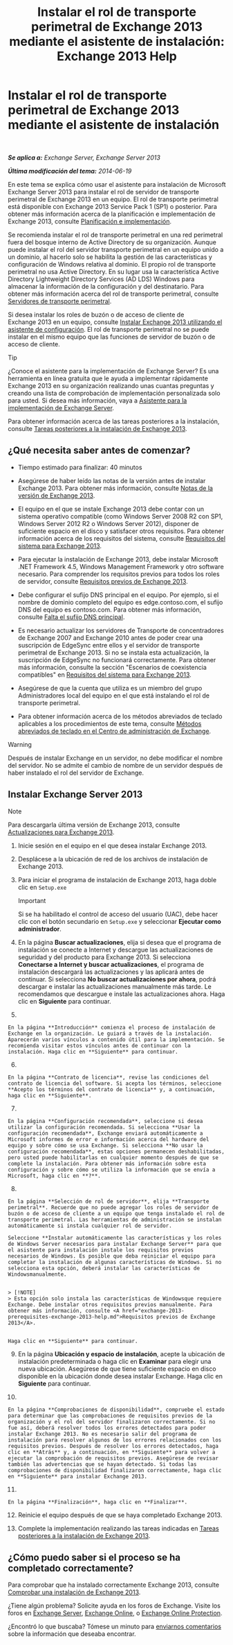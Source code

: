 ﻿---
title: 'Instalar el rol de transporte perimetral de Exchange 2013 mediante el asistente de instalación: Exchange 2013 Help'
TOCTitle: Instalar el rol de transporte perimetral de Exchange 2013 mediante el asistente de instalación
ms:assetid: b8e51b0b-201e-4c64-92c8-3ac0db04b6e2
ms:mtpsurl: https://technet.microsoft.com/es-es/library/Dn635117(v=EXCHG.150)
ms:contentKeyID: 61204111
ms.date: 04/23/2018
mtps_version: v=EXCHG.150
ms.translationtype: HT
---

# Instalar el rol de transporte perimetral de Exchange 2013 mediante el asistente de instalación

 

_**Se aplica a:** Exchange Server, Exchange Server 2013_

_**Última modificación del tema:** 2014-06-19_

En este tema se explica cómo usar el asistente para instalación de Microsoft Exchange Server 2013 para instalar el rol de servidor de transporte perimetral de Exchange 2013 en un equipo. El rol de transporte perimetral está disponible con Exchange 2013 Service Pack 1 (SP1) o posterior. Para obtener más información acerca de la planificación e implementación de Exchange 2013, consulte [Planificación e implementación](planning-and-deployment-for-exchange-2013-installation-instructions.md).

Se recomienda instalar el rol de transporte perimetral en una red perimetral fuera del bosque interno de Active Directory de su organización. Aunque puede instalar el rol del servidor transporte perimetral en un equipo unido a un dominio, al hacerlo solo se habilita la gestión de las características y configuración de Windows relativa al dominio. El propio rol de transporte perimetral no usa Active Directory. En su lugar usa la característica Active Directory Lightweight Directory Services (AD LDS) Windows para almacenar la información de la configuración y del destinatario. Para obtener más información acerca del rol de transporte perimetral, consulte [Servidores de transporte perimetral](edge-transport-servers-exchange-2013-help.md).

Si desea instalar los roles de buzón o de acceso de cliente de Exchange 2013 en un equipo, consulte [Instalar Exchange 2013 utilizando el asistente de configuración](install-exchange-2013-using-the-setup-wizard-exchange-2013-help.md). El rol de transporte perimetral no se puede instalar en el mismo equipo que las funciones de servidor de buzón o de acceso de cliente.


> [!TIP]
> ¿Conoce el asistente para la implementación de Exchange Server? Es una herramienta en línea gratuita que le ayuda a implementar rápidamente Exchange 2013 en su organización realizando unas cuantas preguntas y creando una lista de comprobación de implementación personalizada solo para usted. Si desea más información, vaya a <A href="exchange-server-deployment-assistant-exchange-2013-help.md">Asistente para la implementación de Exchange Server</A>.



Para obtener información acerca de las tareas posteriores a la instalación, consulte [Tareas posteriores a la instalación de Exchange 2013](exchange-2013-post-installation-tasks-exchange-2013-help.md).

## ¿Qué necesita saber antes de comenzar?

  - Tiempo estimado para finalizar: 40 minutos

  - Asegúrese de haber leído las notas de la versión antes de instalar Exchange 2013. Para obtener más información, consulte [Notas de la versión de Exchange 2013](release-notes-for-exchange-2013-exchange-2013-help.md).

  - El equipo en el que se instale Exchange 2013 debe contar con un sistema operativo compatible (como Windows Server 2008 R2 con SP1, Windows Server 2012 R2 o Windows Server 2012), disponer de suficiente espacio en el disco y satisfacer otros requisitos. Para obtener información acerca de los requisitos del sistema, consulte [Requisitos del sistema para Exchange 2013](exchange-2013-system-requirements-exchange-2013-help.md).

  - Para ejecutar la instalación de Exchange 2013, debe instalar Microsoft .NET Framework 4.5, Windows Management Framework y otro software necesario. Para comprender los requisitos previos para todos los roles de servidor, consulte [Requisitos previos de Exchange 2013](exchange-2013-prerequisites-exchange-2013-help.md).

  - Debe configurar el sufijo DNS principal en el equipo. Por ejemplo, si el nombre de dominio completo del equipo es edge.contoso.com, el sufijo DNS del equipo es contoso.com. Para obtener más información, consulte [Falta el sufijo DNS principal](primary-dns-suffix-is-missing-exchange-2013-help.md).

  - Es necesario actualizar los servidores de Transporte de concentradores de Exchange 2007 and Exchange 2010 antes de poder crear una suscripción de EdgeSync entre ellos y el servidor de transporte perimetral de Exchange 2013. Si no se instala esta actualización, la suscripción de EdgeSync no funcionará correctamente. Para obtener más información, consulte la sección "Escenarios de coexistencia compatibles" en [Requisitos del sistema para Exchange 2013](exchange-2013-system-requirements-exchange-2013-help.md).

  - Asegúrese de que la cuenta que utiliza es un miembro del grupo Administradores local del equipo en el que está instalando el rol de transporte perimetral.

  - Para obtener información acerca de los métodos abreviados de teclado aplicables a los procedimientos de este tema, consulte [Métodos abreviados de teclado en el Centro de administración de Exchange](keyboard-shortcuts-in-the-exchange-admin-center-exchange-online-protection-help.md).


> [!WARNING]
> Después de instalar Exchange en un servidor, no debe modificar el nombre del servidor. No se admite el cambio de nombre de un servidor después de haber instalado el rol del servidor de Exchange.



## Instalar Exchange Server 2013


> [!NOTE]
> Para descargarla última versión de Exchange&nbsp;2013, consulte <A href="updates-for-exchange-2013-exchange-2013-help.md">Actualizaciones para Exchange 2013</A>.



1.  Inicie sesión en el equipo en el que desea instalar Exchange 2013.

2.  Desplácese a la ubicación de red de los archivos de instalación de Exchange 2013.

3.  Para iniciar el programa de instalación de Exchange 2013, haga doble clic en `Setup.exe`
    

    > [!IMPORTANT]
    > Si se ha habilitado el control de acceso del usuario (UAC), debe hacer clic con el botón secundario en <CODE>Setup.exe</CODE> y seleccionar <STRONG>Ejecutar como administrador</STRONG>.



4.  En la página **Buscar actualizaciones**, elija si desea que el programa de instalación se conecte a Internet y descargue las actualizaciones de seguridad y del producto para Exchange 2013. Si selecciona **Conectarse a Internet y buscar actualizaciones**, el programa de instalación descargará las actualizaciones y las aplicará antes de continuar. Si selecciona **No buscar actualizaciones por ahora**, podrá descargar e instalar las actualizaciones manualmente más tarde. Le recomendamos que descargue e instale las actualizaciones ahora. Haga clic en **Siguiente** para continuar.

5.  
    
    En la página **Introducción** comienza el proceso de instalación de Exchange en la organización. Le guiará a través de la instalación. Aparecerán varios vínculos a contenido útil para la implementación. Se recomienda visitar estos vínculos antes de continuar con la instalación. Haga clic en **Siguiente** para continuar.

6.  
    
    En la página **Contrato de licencia**, revise las condiciones del contrato de licencia del software. Si acepta los términos, seleccione **Acepto los términos del contrato de licencia** y, a continuación, haga clic en **Siguiente**.

7.  
    
    En la página **Configuración recomendada**, seleccione si desea utilizar la configuración recomendada. Si selecciona **Usar la configuración recomendada**, Exchange enviará automáticamente a Microsoft informes de error e información acerca del hardware del equipo y sobre cómo se usa Exchange. Si selecciona **No usar la configuración recomendada**, estas opciones permanecen deshabilitadas, pero usted puede habilitarlas en cualquier momento después de que se complete la instalación. Para obtener más información sobre esta configuración y sobre cómo se utiliza la información que se envía a Microsoft, haga clic en **?**.

8.  
    
    En la página **Selección de rol de servidor**, elija **Transporte perimetral**. Recuerde que no puede agregar los roles de servidor de buzón o de acceso de cliente a un equipo que tenga instalado el rol de transporte perimetral. Las herramientas de administración se instalan automáticamente si instala cualquier rol de servidor.
    
    Seleccione **Instalar automáticamente las características y los roles de Windows Server necesarios para instalar Exchange Server** para que el asistente para instalación instale los requisitos previos necesarios de Windows. Es posible que deba reiniciar el equipo para completar la instalación de algunas características de Windows. Si no selecciona esta opción, deberá instalar las características de Windowsmanualmente.
    

    > [!NOTE]
    > Esta opción solo instala las características de Windowsque requiere Exchange. Debe instalar otros requisitos previos manualmente. Para obtener más información, consulte <A href="exchange-2013-prerequisites-exchange-2013-help.md">Requisitos previos de Exchange 2013</A>.

    
    Haga clic en **Siguiente** para continuar.

9.  En la página **Ubicación y espacio de instalación**, acepte la ubicación de instalación predeterminada o haga clic en **Examinar** para elegir una nueva ubicación. Asegúrese de que tiene suficiente espacio en disco disponible en la ubicación donde desea instalar Exchange. Haga clic en **Siguiente** para continuar.

10. 
    
    En la página **Comprobaciones de disponibilidad**, compruebe el estado para determinar que las comprobaciones de requisitos previos de la organización y el rol del servidor finalizaron correctamente. Si no fue así, deberá resolver todos los errores detectados para poder instalar Exchange 2013. No es necesario salir del programa de instalación para resolver algunos de los errores relacionados con los requisitos previos. Después de resolver los errores detectados, haga clic en **Atrás** y, a continuación, en **Siguiente** para volver a ejecutar la comprobación de requisitos previos. Asegúrese de revisar también las advertencias que se hayan detectado. Si todas las comprobaciones de disponibilidad finalizaron correctamente, haga clic en **Siguiente** para instalar Exchange 2013.

11. 
    
    En la página **Finalización**, haga clic en **Finalizar**.

12. Reinicie el equipo después de que se haya completado Exchange 2013.

13. Complete la implementación realizando las tareas indicadas en [Tareas posteriores a la instalación de Exchange 2013](exchange-2013-post-installation-tasks-exchange-2013-help.md).

## ¿Cómo puedo saber si el proceso se ha completado correctamente?

Para comprobar que ha instalado correctamente Exchange 2013, consulte [Comprobar una instalación de Exchange 2013](verify-an-exchange-2013-installation-exchange-2013-help.md).

¿Tiene algún problema? Solicite ayuda en los foros de Exchange. Visite los foros en [Exchange Server](https://go.microsoft.com/fwlink/p/?linkid=60612), [Exchange Online](https://go.microsoft.com/fwlink/p/?linkid=267542), o [Exchange Online Protection](https://go.microsoft.com/fwlink/p/?linkid=285351).

¿Encontró lo que buscaba? Tómese un minuto para [enviarnos comentarios](mailto:exsetuphelpfeedback@microsoft.com?subject=exchange%202013%20setup%20help%20feedbac) sobre la información que deseaba encontrar.

